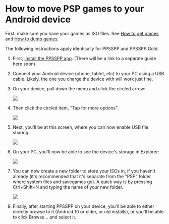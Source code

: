 # How to move PSP games to your Android device

First, make sure you have your games as ISO files. See [How to get games](how-to-get-games) and [How to dump games](dumping-games).

The following instructions apply identically for PPSSPP and PPSSPP Gold.

1. First, [install the PPSSPP app](/download). (There will be a link to a separate guide here soon).

2. Connect your Android device (phone, tablet, etc) to your PC using a USB cable. Likely, the one you charge the device with will work just fine.

3. On your device, pull down the menu and click the circled arrow:

    ![](/img/guide_files/step1.png)

4. Then click the circled item, "Tap for more options".

    ![](/img/guide_files/step2.png)

5. Next, you'll be at this screen, where you can now enable USB file sharing:

    ![](/img/guide_files/step3.png)

6. On your PC, you'll now be able to see the device's storage in Explorer:

    ![](/img/guide_files/step4.png)

7. You can now create a new folder to store your ISOs in, if you haven't already (it's recommended that it's separate from the "PSP" folder where system files and savegames go). A quick way is by pressing Ctrl+Shift+N and typing the name of your new folder.

    ![](/img/guide_files/step5.png)

8. Finally, after starting PPSSPP on your device, you'll be able to either directly browse to it (Android 10 or older, or old installs), or you'll be able to click Browse... and select it.